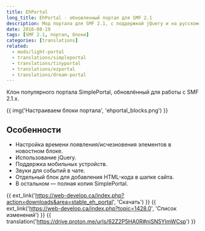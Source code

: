 ```yaml
---
title: EhPortal
long_title: EhPortal - обновленный портал для SMF 2.1
description: Мод портала для SMF 2.1, с поддержкой jQuery и на русском языке.
date: 2016-08-19
tags: [SMF 2.1, портал, блоки]
categories: [translations]
related:
  - mods/light-portal
  - translations/simpleportal
  - translations/tinyportal
  - translations/ezportal
  - translations/dream-portal
---
```


Клон популярного портала SimplePortal, обновлённый для работы с SMF 2.1.x.

<!-- more -->

{{ img('Настраиваем блоки портала', 'ehportal_blocks.png') }}

## Особенности

- Настройка времени появления/исчезновения элементов в новостном блоке.
- Использование jQuery.
- Поддержка мобильных устройств.
- Звуки для событий в чате.
- Отдельный блок для добавления HTML-кода в шапке сайта.
- В остальном — полная копия SimplePortal.

{{ ext_link('https://web-develop.ca/index.php?action=downloads&area=stable_eh_portal', 'Скачать') }}
{{ ext_link('https://web-develop.ca/index.php?topic=1428.0', 'Список изменений') }}
{{ translation('https://drive.proton.me/urls/62Z2P5HA0R#njSN5YImWCsp') }}
